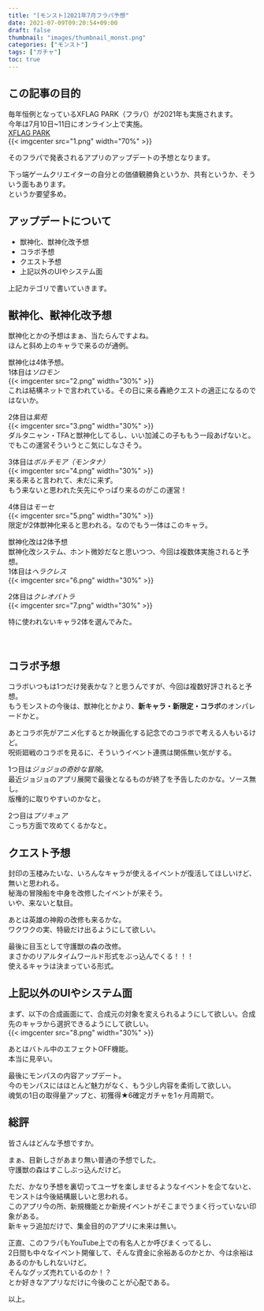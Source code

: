 ```yaml
---
title: "[モンスト]2021年7月フラパ予想"
date: 2021-07-09T09:20:54+09:00
draft: false
thumbnail: "images/thumbnail_monst.png"
categories: ["モンスト"]
tags: ["ガチャ"]
toc: true
---
```


## この記事の目的
毎年恒例となっているXFLAG PARK（フラパ）が2021年も実施されます。  
今年は7月10日~11日にオンライン上で実施。  
[XFLAG PARK](https://event-info.xflag.com/park/2021/?utm_campaign=xflagpark2021&utm_source=eventmsg&utm_medium=app)  
{{< imgcenter src="1.png" width="70%" >}}  
  

そのフラパで発表されるアプリのアップデートの予想となります。  
  
下っ端ゲームクリエイターの自分との価値観勝負というか、共有というか、そういう面もあります。  
というか要望多め。  
  

## アップデートについて
- 獣神化、獣神化改予想
- コラボ予想
- クエスト予想
- 上記以外のUIやシステム面

上記カテゴリで書いていきます。

## 獣神化、獣神化改予想
獣神化とかの予想はまぁ、当たらんですよね。  
ほんと斜め上のキャラで来るのが通例。  

獣神化は4体予想。  
1体目は*ソロモン*  
{{< imgcenter src="2.png" width="30%" >}}  
これは結構ネットで言われている。その日に来る轟絶クエストの適正になるのではないか。  
  
2体目は*紫苑*  
{{< imgcenter src="3.png" width="30%" >}}  
ダルタニャン・TFAと獣神化してるし、いい加減この子ももう一段あげないと。  
でもこの運営そういうとこ気にしなさそう。  
  
3体目は*ボルチモア（モンタナ）*  
{{< imgcenter src="4.png" width="30%" >}}  
来る来ると言われて、未だに来ず。  
もう来ないと思われた矢先にやっぱり来るのがこの運営！  
  
4体目は*モーセ*  
{{< imgcenter src="5.png" width="30%" >}}  
限定が2体獣神化来ると思われる。なのでもう一体はこのキャラ。  


獣神化改は2体予想  
獣神化改システム、ホント微妙だなと思いつつ、今回は複数体実施されると予想。  
1体目は*ヘラクレス*  
{{< imgcenter src="6.png" width="30%" >}}  

2体目は*クレオパトラ*  
{{< imgcenter src="7.png" width="30%" >}}  
  
特に使われないキャラ2体を選んでみた。  

　　

## コラボ予想
コラボいつもは1つだけ発表かな？と思うんですが、今回は複数好評されると予想。  
もうモンストの今後は、獣神化とかより、**新キャラ・新限定・コラボ**のオンパレードかと。  
  
あとコラボ先がアニメ化するとか映画化する記念でのコラボで考える人もいるけど。  
呪術廻戦のコラボを見るに、そういうイベント連携は関係無い気がする。  

1つ目は*ジョジョの奇妙な冒険*。  
最近ジョジョのアプリ展開で最後となるものが終了を予告したのかな。ソース無し。  
版権的に取りやすいのかなと。  
  
2つ目は*プリキュア*  
こっち方面で攻めてくるかなと。  
  

## クエスト予想
封印の玉楼みたいな、いろんなキャラが使えるイベントが復活してほしいけど、無いと思われる。  
秘海の冒険船を中身を改修したイベントが来そう。  
いや、来ないと駄目。  
  
あとは英雄の神殿の改修も来るかな。  
ワクワクの実、特級だけ出るようにして欲しい。  
  
最後に目玉として守護獣の森の改修。  
まさかのリアルタイムワールド形式をぶっ込んでくる！！！  
使えるキャラは決まっている形式。  

  
## 上記以外のUIやシステム面
まず、以下の合成画面にて、合成元の対象を変えられるようにして欲しい。合成先のキャラから選択できるようにして欲しい。  
{{< imgcenter src="8.png" width="30%" >}}  
  
あとはバトル中のエフェクトOFF機能。  
本当に見辛い。  
  
最後にモンパスの内容アップデート。  
今のモンパスにはほとんど魅力がなく、もう少し内容を柔術して欲しい。  
魂気の1日の取得量アップと、初獲得★6確定ガチャを1ヶ月周期で。  
  

## 総評
皆さんはどんな予想ですか。  
  
まぁ、目新しさがあまり無い普通の予想でした。  
守護獣の森はすこしぶっ込んだけど。  
  
ただ、かなり予想を裏切ってユーザを楽しませるようなイベントを企てないと、モンストは今後結構厳しいと思われる。  
このアプリ今の所、新規機能とか新規イベントがそこまでうまく行っていない印象がある。  
新キャラ追加だけで、集金目的のアプリに未来は無い。
  
正直、このフラパもYouTube上での有名人とか呼びまくってるし、  
2日間も中々なイベント開催して、そんな資金に余裕あるのかとか、今は余裕はあるのかもしれないけど。  
そんなグッズ売れているのか！？  
とか好きなアプリなだけに今後のことが心配である。  
  
以上。  
  